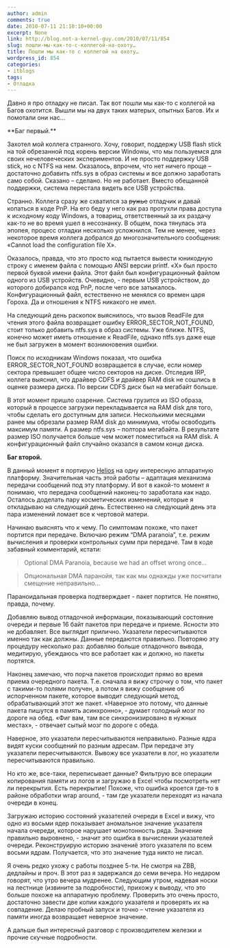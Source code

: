 ```yaml
---
author: admin
comments: true
date: 2010-07-11 21:10:10+00:00
excerpt: None
link: http://blog.not-a-kernel-guy.com/2010/07/11/854
slug: пошли-мы-как-то-с-коллегой-на-охоту…
title: Пошли мы как-то с коллегой на охоту…
wordpress_id: 854
categories:
- itblogs
tags:
- Отладка
---
```


Давно я про отладку не писал. Так вот пошли мы как-то с коллегой на Багов охотится. Вышли мы на двух таких матерых, опытных Багов. Их и помотали они нас…

<!-- more -->**Баг первый.**

Захотел мой коллега странного. Хочу, говорит, поддержу USB flash stick на той обрезанной под корень версии Windowы, что мы пользуемся для своих нечеловеческих экспериментов. И не просто поддержку USB stick, но с NTFS на нем. Оказалось, впрочем, что нет ничего проще – достаточно добавить ntfs.sys в образ системы и все должно заработать само собой. Сказано – сделано. Но не работает. Вместо обещанной поддержки, система перестала видеть все USB устройства.

Странно. Коллега сразу же схватился за <del>ружье</del> отладчик и давай копаться в коде PnP. На его беду у него как раз протухли права доступа к исходному коду Windows, а товарищ, ответственный за их раздачу как-то не во время ушел в несознанку. В общем, пока тянулась эта эпопея, процесс отладки несколько усложнился. Тем не менее, через некоторое время коллега добрался до многозначительного сообщения: «Cannot load the configuration file X».

Оказалось, правда, что это просто код пытается вывести юникодную строку с именем файла с помощью ANSI версии printf. «X» был просто первой буквой имени файла. Этот файл был конфигурационный файлом одного из USB устройств. Очевидно, - первым USB устройством, до которого добирался код PnP, после чего все затыкалось. Конфигурационный файл, естественно не менялся со времен царя Гороха. Да и отношения к NTFS никакого не имел.

На следующий день раскопок выяснилось, что вызов ReadFile для чтения этого файла возвращает ошибку ERROR_SECTOR_NOT_FOUND, стоит только добавить ntfs.sys в образ системы. Уже ближе. NTFS, конечно может иметь отношение к ReadFile, однако ntfs.sys даже еще не был загружен в момент возникновения ошибки.

Поиск по исходникам Windows показал, что ошибка ERROR_SECTOR_NOT_FOUND возвращается в случае, если номер сектора превышает общее число секторов на диске. Отследив IRP, коллега выяснил, что драйвер CDFS и драйвер RAM disk не сошлись в оценке размера диска. По версии CDFS диск был на мегабайт больше. 

В этот момент пришло озарение. Система грузится из ISO образа, который в процессе загрузки перекладывается на RAM disk для того, чтобы сделать его доступным для записи. Несколькими месяцами ранее мы обрезали размер RAM disk до минимума, чтобы освободить максимум памяти. А размер ntfs.sys – полтора мегабайта. В результате размер ISO получается больше чем может поместиться на RAM disk. А конфигурационный файл случайно оказался в самом конце диска.

**Баг второй.**

В данный момент я портирую [Helios](http://research.microsoft.com/apps/pubs/default.aspx?id=81154) на одну интересную аппаратную платформу. Значительная часть этой работы – адаптация механизма передачи сообщений под эту платформу. И вот в какой-то момент я понимаю, что передача сообщений наконец-то заработала как надо. Осталось доделать пару косметических изменений, которые я откладываю на следующий день. Естественно на следующий день эта пара изменений ломает все к чертовой матери.

Начинаю выяснять что к чему. По симптомам похоже, что пакет портится при передаче. Включаю режим “DMA paranoia”, т.е. режим вычисления и проверки контрольных сумм при передаче. Там в коде забавный комментарий, кстати:



> Optional DMA Paranoia, because we had an offset wrong once...


> Опциональная DMA паранойя, так как мы однажды уже посчитали смещение неправильно…


Параноидальная проверка подтверждает - пакет портится. Не понятно, правда, почему.

Добавляю вывод отладочной информации, показывающий состояние очереди и первые 16 байт пакетов при передаче и приеме. Ясности это не добавляет. Все выглядит прилично. Указатели пересчитываются именно так как должны. Данные передаются правильно. Повторяю эту процедуру несколько раз: добавляю больше отладочного вывода, медитирую, убеждаюсь что все работает как и должно, но пакеты портятся.

Наконец замечаю, что порча пакетов происходит прямо во время приема очередного пакета. Т.е. сначала я вижу строчку о том, что пакет с такими-то полями получен, а потом я вижу сообщение об испорченном пакете, которое выводит следующий метод, обрабатывающий этот же пакет. «Наверное это потому, что данные пакета пишутся в память асинхронно», - думает голодный мозг по дороге на обед. «Фиг вам, там все синхронизировано в нужных местах», - отвечает сытый мозг по дороге с обеда.

Наверное, это указатели пересчитываются неправильно. Разные ядра видят куски сообщений по разным адресам. При передаче эту указатели пересчитываются. Вывожу все указатели в лог, но указатели пересчитываются правильно.

Но кто же, все-таки, переписывает данные? Фильтрую все операции копирования памяти из логов и загружаю в Excel чтобы посмотреть нет ли перекрытия. Есть перекрытие! Похоже, что ошибка кроется где-то в районе обработки wrap around, - там где указатели переходят из начала очереди в конец.

Загружаю историю состояний указателей очереди в Excel и вижу, что одно из восьми ядер показывает аномальное значение указателя начала очереди, которое нарушает монотонность ряда. Значение правильно выровнено, - значит это ошибка в вычислении указателей очереди. Реконструирую историю значениё этого указателя по всем восьми ядрам. Получается, что это значение туда никто не писал.

Я очень редко ухожу с работы позднее 5-ти. Не смотря на ZBB, дедлайны и проч. В этот раз я задержался до семи вечера. Но недаром говорят, что утро вечера мудренее. Следующим утром, надевая носки на лестнице (извините за подробности), прихожу к выводу, что это больше похоже на аппаратную проблему. Проверить это очень просто, достаточно завести две копии каждого указателя и проверять их на совпадение. Делаю пробный запуск и точно – чтение указателя из памяти иногда возвращает неверное значение. 

А дальше был интересный разговор с производителем железки и прочие скучные подробности.

